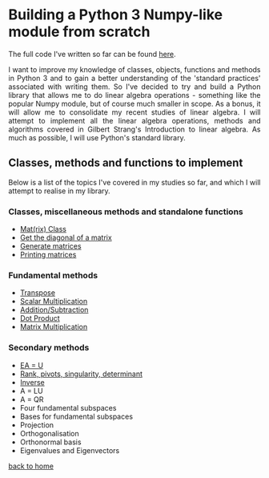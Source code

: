 # Building a Python 3 Numpy-like module from scratch

The full code I've written so far can be found [here](./full_code.md).

<div style="text-align: justify">
<p>I want to improve my knowledge of classes, objects, functions and methods in
Python 3 and to gain a better understanding of the 'standard practices'
associated with writing them. So I've decided to try and build a Python library
that allows me to do linear algebra operations - something like the popular
Numpy module, but of course much smaller in scope. As a bonus, it will allow me
to consolidate my recent studies of linear algebra. I will attempt to implement
all the linear algebra operations, methods and algorithms covered in Gilbert
Strang's Introduction to linear algebra. As much as possible, I will use
Python's standard library.</p>
</div>

## Classes, methods and functions to implement

<div style="text-align: justify">
<p>Below is a list of the topics I've covered in my studies so far, and which I
will attempt to realise in my library.</p>
</div>

### Classes, miscellaneous methods and standalone functions
- [Mat(rix) Class](./class_and_standalone_functions.md)
- [Get the diagonal of a matrix](./class_and_standalone_functions.md)
- [Generate matrices](./class_and_standalone_functions.md)
- [Printing matrices](./class_and_standalone_functions.md)

### Fundamental methods
- [Transpose](./transpose.md)
- [Scalar Multiplication](./scalar_multiplication.md)
- [Addition/Subtraction](./addition_subtraction.md)
- [Dot Product](./dot_prod_and_mat_multiply.md)
- [Matrix Multiplication](./dot_prod_and_mat_multiply.md)

### Secondary methods 
- [EA = U](./elimination.md)
- [Rank, pivots, singularity, determinant](./rank_piv_sing_det.md)
- [Inverse](./inverse.md)
- A = LU
- A = QR
- Four fundamental subspaces
- Bases for fundamental subspaces
- Projection
- Orthogonalisation
- Orthonormal basis
- Eigenvalues and Eigenvectors

[back to home](../README.md)

